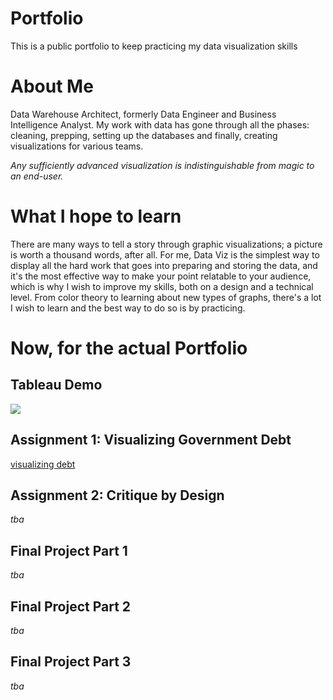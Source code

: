 # Portfolio
This is a public portfolio to keep practicing my data visualization skills

# About Me
Data Warehouse Architect, formerly Data Engineer and Business Intelligence Analyst. My work with data has gone through all the phases: cleaning, prepping, setting up the databases and finally, creating visualizations for various teams. 

*Any sufficiently advanced visualization is indistinguishable from magic to an end-user.*

# What I hope to learn
There are many ways to tell a story through graphic visualizations; a picture is worth a thousand words, after all. For me, Data Viz is the simplest way to display all the hard work that goes into preparing and storing the data, and it's the most effective way to make your point relatable to your audience, which is why I wish to improve my skills, both on a design and a technical level. From color theory to learning about new types of graphs, there's a lot I wish to learn and the best way to do so is by practicing.

# Now, for the actual Portfolio

## Tableau Demo
<div class='tableauPlaceholder' id='viz1730251091260' style='position: relative'><noscript><a href='#'><img alt=' ' src='https:&#47;&#47;public.tableau.com&#47;static&#47;images&#47;Hi&#47;HildaCalderon_CaseStudyChallenge&#47;OverviewDashboard&#47;1_rss.png' style='border: none' /></a></noscript><object class='tableauViz'  style='display:none;'><param name='host_url' value='https%3A%2F%2Fpublic.tableau.com%2F' /> <param name='embed_code_version' value='3' /> <param name='path' value='views&#47;HildaCalderon_CaseStudyChallenge&#47;OverviewDashboard?:language=en-US&amp;:embed=true&amp;:sid=&amp;:redirect=auth' /> <param name='toolbar' value='yes' /><param name='static_image' value='https:&#47;&#47;public.tableau.com&#47;static&#47;images&#47;Hi&#47;HildaCalderon_CaseStudyChallenge&#47;OverviewDashboard&#47;1.png' /> <param name='animate_transition' value='yes' /><param name='display_static_image' value='yes' /><param name='display_spinner' value='yes' /><param name='display_overlay' value='yes' /><param name='display_count' value='yes' /><param name='language' value='en-US' /></object></div>                
<script type='text/javascript'>                    
  var divElement = document.getElementById('viz1730251091260');                    
  var vizElement = divElement.getElementsByTagName('object')[0];                    
  if ( divElement.offsetWidth > 800 ) { vizElement.style.width='1000px';vizElement.style.height='827px';} else if ( divElement.offsetWidth > 500 ) { vizElement.style.width='1000px';vizElement.style.height='827px';} else { vizElement.style.width='100%';vizElement.style.height='977px';}                     
  var scriptElement = document.createElement('script');                    
  scriptElement.src = 'https://public.tableau.com/javascripts/api/viz_v1.js';                    
  vizElement.parentNode.insertBefore(scriptElement, vizElement);                
</script>

## Assignment 1: Visualizing Government Debt
[visualizing debt](visualizing-government-debt)

## Assignment 2: Critique by Design
*tba*

## Final Project Part 1
*tba*

## Final Project Part 2
*tba*

## Final Project Part 3
*tba*

